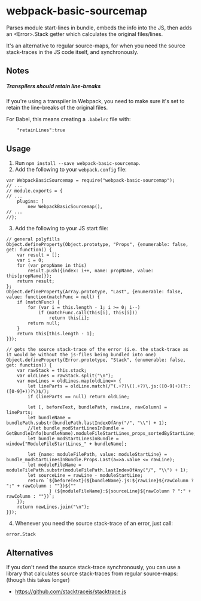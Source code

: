 # webpack-basic-sourcemap
Parses module start-lines in bundle, embeds the info into the JS, then adds an \<Error\>.Stack getter which calculates the original files/lines.

It's an alternative to regular source-maps, for when you need the source stack-traces in the JS code itself, and synchronously.

## Notes

##### Transpilers should retain line-breaks

If you're using a transpiler in Webpack, you need to make sure it's set to retain the line-breaks of the original files.

For Babel, this means creating a `.babelrc` file with:
```
	"retainLines":true
```

## Usage
1) Run `npm install --save webpack-basic-sourcemap`.  
2) Add the following to your `webpack.config` file:  
```
var WebpackBasicSourcemap = require("webpack-basic-sourcemap");
// ...
// module.exports = {
// ...
	plugins: [
		new WebpackBasicSourcemap(),
// ...
//};
```
3) Add the following to your JS start file:  
```
// general polyfills
Object.defineProperty(Object.prototype, "Props", {enumerable: false, get: function() {
	var result = [];
	var i = 0;
	for (var propName in this)
		result.push({index: i++, name: propName, value: this[propName]});
	return result;
};
Object.defineProperty(Array.prototype, "Last", {enumerable: false, value: function(matchFunc = null) {
	if (matchFunc) {
        for (var i = this.length - 1; i >= 0; i--)
            if (matchFunc.call(this[i], this[i]))
                return this[i];
        return null;
    }
    return this[this.length - 1];
}});

// gets the source stack-trace of the error (i.e. the stack-trace as it would be without the js-files being bundled into one)
Object.defineProperty(Error.prototype, "Stack", {enumerable: false, get: function() {
	var rawStack = this.stack;
	var oldLines = rawStack.split("\n");
	var newLines = oldLines.map(oldLine=> {
		let lineParts = oldLine.match(/^(.+?)\((.+?)\.js:([0-9]+)(?::([0-9]+))?\)$/);
		if (lineParts == null) return oldLine;

		let [, beforeText, bundlePath, rawLine, rawColumn] = lineParts;
		let bundleName = bundlePath.substr(bundlePath.lastIndexOfAny("/", "\\") + 1);
		//let bundle_modStartLinesInBundle = GetBundleInfo(bundleName).moduleFileStartLines_props_sortedByStartLine;
		let bundle_modStartLinesInBundle = window["ModuleFileStartLines_" + bundleName];

		let {name: moduleFilePath, value: moduleStartLine} = bundle_modStartLinesInBundle.Props.Last(a=>a.value <= rawLine);
		let moduleFileName = moduleFilePath.substr(moduleFilePath.lastIndexOfAny("/", "\\") + 1);
		let sourceLine = rawLine - moduleStartLine;
		return `${beforeText}(${bundleName}.js:${rawLine}${rawColumn ? ":" + rawColumn : ""})${""
				} (${moduleFileName}:${sourceLine}${rawColumn ? ":" + rawColumn : ""})`;
	});
	return newLines.join("\n");
}});
```
4) Whenever you need the source stack-trace of an error, just call:
```
error.Stack
```

## Alternatives
If you don't need the source stack-trace synchronously, you can use a library that calculates source stack-traces from regular source-maps: (though this takes longer)
* https://github.com/stacktracejs/stacktrace.js